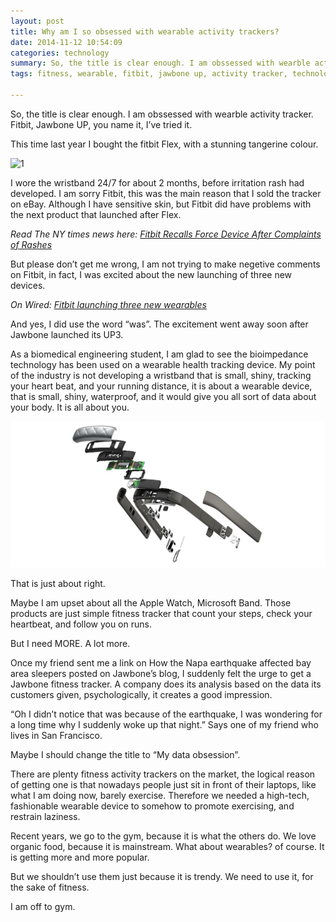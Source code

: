 ```yaml
---
layout: post
title: Why am I so obsessed with wearable activity trackers?
date: 2014-11-12 10:54:09
categories: technology
summary: So, the title is clear enough. I am obssessed with wearble activity tracker. Fitbit, Jawbone UP, you name it, I’ve tried it.
tags: fitness, wearable, fitbit, jawbone up, activity tracker, technology

---
```


So, the title is clear enough. I am obssessed with wearble activity tracker. Fitbit, Jawbone UP, you name it, I’ve tried it.

This time last year I bought the fitbit Flex, with a stunning tangerine colour.

![1](/images/wearable/1.png=100px)

I wore the wristband 24/7 for about 2 months, before irritation rash had developed. I am sorry Fitbit, this was the main reason that I sold the tracker on eBay. Although I have sensitive skin, but Fitbit did have problems with the next product that launched after Flex. 

*Read The NY times news here: [Fitbit Recalls Force Device After Complaints of Rashes](http://bits.blogs.nytimes.com/2014/02/21/fitbit-offers-a-voluntary-recall-of-force-after-complaints-of-rashes/?_r=0)*

But please don’t get me wrong, I am not trying to make negetive comments on Fitbit, in fact, I was excited about the new launching of three new devices. 

*On Wired: [Fitbit launching three new wearables](http://www.wired.co.uk/news/archive/2014-10/28/fitbit-announces-three-new-wearables)*

And yes, I did use the word “was”. The excitement went away soon after Jawbone launched its UP3.

As a biomedical engineering student, I am glad to see the bioimpedance technology has been used on a wearable health tracking device. My point of the industry is not developing a wristband that is small, shiny, tracking your heart beat, and your running distance, it is about a wearable device, that is small, shiny, waterproof, and it would give you all sort of data about your body. It is all about you.

![](/images/wearable/3.png)

That is just about right.

Maybe I am upset about all the Apple Watch, Microsoft Band. Those products are just simple fitness tracker that count your steps, check your heartbeat, and follow you on runs.

But I need MORE. A lot more.

Once my friend sent me a link on How the Napa earthquake affected bay area sleepers posted on Jawbone’s blog, I suddenly felt the urge to get a Jawbone fitness tracker. A company does its analysis based on the data its customers given, psychologically, it creates a good impression.

“Oh I didn’t notice that was because of the earthquake, I was wondering for a long time why I suddenly woke up that night.” Says one of my friend who lives in San Francisco.

Maybe I should change the title to “My data obsession”.

There are plenty fitness activity trackers on the market, the logical reason of getting one is that nowadays people just sit in front of their laptops, like what I am doing now, barely exercise. Therefore we needed a high-tech, fashionable wearable device to somehow to promote exercising, and restrain laziness.

Recent years, we go to the gym, because it is what the others do. We love organic food, because it is mainstream. What about wearables? of course. It is getting more and more popular.

But we shouldn’t use them just because it is trendy. We need to use it, for the sake of fitness.

I am off to gym.
